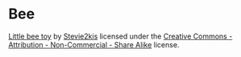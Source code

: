 # Bee

[Little bee toy](https://www.thingiverse.com/thing:2911694) by [Stevie2kis](https://www.thingiverse.com/Stevie2k) licensed under the [Creative Commons - Attribution - Non-Commercial - Share Alike](https://creativecommons.org/licenses/by-nc-sa/4.0/) license.
